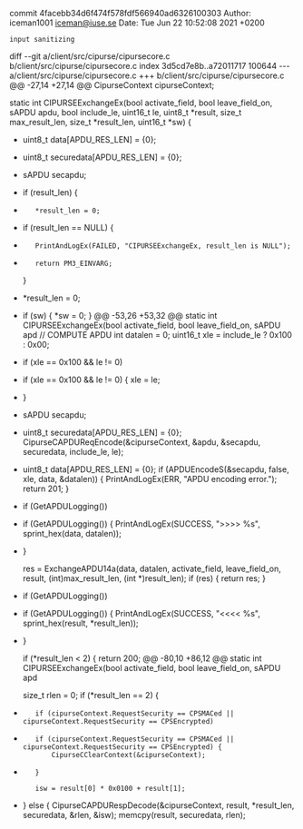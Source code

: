 commit 4facebb34d6f474f578fdf566940ad6326100303
Author: iceman1001 <iceman@iuse.se>
Date:   Tue Jun 22 10:52:08 2021 +0200

    input sanitizing

diff --git a/client/src/cipurse/cipursecore.c b/client/src/cipurse/cipursecore.c
index 3d5cd7e8b..a72011717 100644
--- a/client/src/cipurse/cipursecore.c
+++ b/client/src/cipurse/cipursecore.c
@@ -27,14 +27,14 @@ CipurseContext cipurseContext;
 
 static int CIPURSEExchangeEx(bool activate_field, bool leave_field_on, sAPDU apdu, bool include_le,
                              uint16_t le, uint8_t *result, size_t max_result_len, size_t *result_len, uint16_t *sw) {
-    uint8_t data[APDU_RES_LEN] = {0};
-    uint8_t securedata[APDU_RES_LEN] = {0};
-    sAPDU secapdu;
 
-    if (result_len) {
-        *result_len = 0;
+    if (result_len == NULL) {
+        PrintAndLogEx(FAILED, "CIPURSEExchangeEx, result_len is NULL");
+        return PM3_EINVARG;
     }
 
+    *result_len = 0;
+
     if (sw) {
         *sw = 0;
     }
@@ -53,26 +53,32 @@ static int CIPURSEExchangeEx(bool activate_field, bool leave_field_on, sAPDU apd
     // COMPUTE APDU
     int datalen = 0;
     uint16_t xle = include_le ? 0x100 : 0x00;
-    if (xle == 0x100 && le != 0)
+    if (xle == 0x100 && le != 0) {
         xle = le;
+    }
 
+    sAPDU secapdu;
+    uint8_t securedata[APDU_RES_LEN] = {0};
     CipurseCAPDUReqEncode(&cipurseContext, &apdu, &secapdu, securedata, include_le, le);
 
+    uint8_t data[APDU_RES_LEN] = {0};
     if (APDUEncodeS(&secapdu, false, xle, data, &datalen)) {
         PrintAndLogEx(ERR, "APDU encoding error.");
         return 201;
     }
 
-    if (GetAPDULogging())
+    if (GetAPDULogging()) {
         PrintAndLogEx(SUCCESS, ">>>> %s", sprint_hex(data, datalen));
+    }
 
     res = ExchangeAPDU14a(data, datalen, activate_field, leave_field_on, result, (int)max_result_len, (int *)result_len);
     if (res) {
         return res;
     }
 
-    if (GetAPDULogging())
+    if (GetAPDULogging()) {
         PrintAndLogEx(SUCCESS, "<<<< %s", sprint_hex(result, *result_len));
+    }
 
     if (*result_len < 2) {
         return 200;
@@ -80,10 +86,12 @@ static int CIPURSEExchangeEx(bool activate_field, bool leave_field_on, sAPDU apd
 
     size_t rlen = 0;
     if (*result_len == 2) {
-        if (cipurseContext.RequestSecurity == CPSMACed || cipurseContext.RequestSecurity == CPSEncrypted)
+        if (cipurseContext.RequestSecurity == CPSMACed || cipurseContext.RequestSecurity == CPSEncrypted) {
             CipurseCClearContext(&cipurseContext);
+        }
 
         isw = result[0] * 0x0100 + result[1];
+
     } else {
         CipurseCAPDURespDecode(&cipurseContext, result, *result_len, securedata, &rlen, &isw);
         memcpy(result, securedata, rlen);
